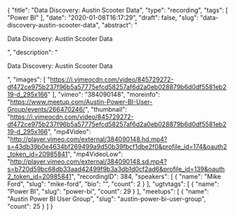 {
  "title": "Data Discovery: Austin Scooter Data",
  "type": "recording",
  "tags": [
    "Power BI"
  ],
  "date": "2020-01-08T16:17:29",
  "draft": false,
  "slug": "data-discovery-austin-scooter-data",
  "abstract": "<p>Data Discovery: Austin Scooter Data</p>",
  "description": "<p>Data Discovery: Austin Scooter Data</p>",
  "images": [
    "https://i.vimeocdn.com/video/845729272-df472ce975b237f96b5a57775efcd58257af6d2a0eb028879b6d0df5581eb219-d_295x166"
  ],
  "vimeo": "384090148",
  "moreinfo": "https://www.meetup.com/Austin-Power-BI-User-Group/events/266470246/",
  "thumbnail": "https://i.vimeocdn.com/video/845729272-df472ce975b237f96b5a57775efcd58257af6d2a0eb028879b6d0df5581eb219-d_295x166",
  "mp4Video": "http://player.vimeo.com/external/384090148.hd.mp4?s=43db39b0e4634bf269499a9d50b39fbcf1dbe2f0&profile_id=174&oauth2_token_id=20985841",
  "mp4VideoLow": "http://player.vimeo.com/external/384090148.sd.mp4?s=b720d59bc68db33aad42499f9b3a3db1d0cf2ad6&profile_id=139&oauth2_token_id=20985841",
  "recordingID": 384,
  "speakers": [
    {
      "name": "Mike Ford",
      "slug": "mike-ford",
      "bio": "",
      "count": 2
    }
  ],
  "ugtvtags": [
    {
      "name": "Power BI",
      "slug": "power-bi",
      "count": 29
    }
  ],
  "meetups": [
    {
      "name": "Austin Power BI User Group",
      "slug": "austin-power-bi-user-group",
      "count": 25
    }
  ]
}